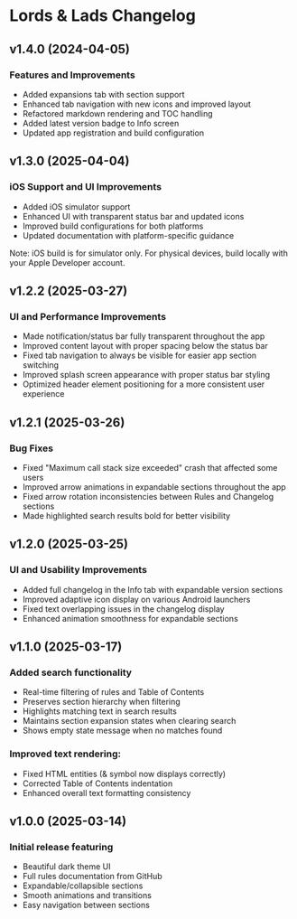 # Lords & Lads Changelog

## v1.4.0 (2024-04-05)

### Features and Improvements
* Added expansions tab with section support
* Enhanced tab navigation with new icons and improved layout
* Refactored markdown rendering and TOC handling
* Added latest version badge to Info screen
* Updated app registration and build configuration

## v1.3.0 (2025-04-04)

### iOS Support and UI Improvements
* Added iOS simulator support
* Enhanced UI with transparent status bar and updated icons
* Improved build configurations for both platforms
* Updated documentation with platform-specific guidance

Note: iOS build is for simulator only. For physical devices, build locally with your Apple Developer account.

## v1.2.2 (2025-03-27)

### UI and Performance Improvements
* Made notification/status bar fully transparent throughout the app
* Improved content layout with proper spacing below the status bar
* Fixed tab navigation to always be visible for easier app section switching
* Improved splash screen appearance with proper status bar styling
* Optimized header element positioning for a more consistent user experience

## v1.2.1 (2025-03-26)

### Bug Fixes
* Fixed "Maximum call stack size exceeded" crash that affected some users
* Improved arrow animations in expandable sections throughout the app
* Fixed arrow rotation inconsistencies between Rules and Changelog sections
* Made highlighted search results bold for better visibility

## v1.2.0 (2025-03-25)

### UI and Usability Improvements
* Added full changelog in the Info tab with expandable version sections
* Improved adaptive icon display on various Android launchers
* Fixed text overlapping issues in the changelog display
* Enhanced animation smoothness for expandable sections

## v1.1.0 (2025-03-17)

### Added search functionality
* Real-time filtering of rules and Table of Contents
* Preserves section hierarchy when filtering
* Highlights matching text in search results
* Maintains section expansion states when clearing search
* Shows empty state message when no matches found

### Improved text rendering:
* Fixed HTML entities (& symbol now displays correctly)
* Corrected Table of Contents indentation
* Enhanced overall text formatting consistency

## v1.0.0 (2025-03-14)

### Initial release featuring
* Beautiful dark theme UI
* Full rules documentation from GitHub
* Expandable/collapsible sections
* Smooth animations and transitions
* Easy navigation between sections